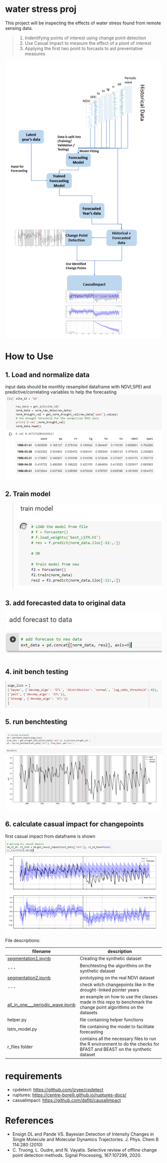 # water stress proj

This project will be inspecting the effects of water stress found from remote sensing data.


> 1. Indentifying points of interest using change point detection
> 2. Use Casual Impact to measure the effect of a piont of interest
> 3. Applying the first two point to forcasts to aid preventative measures

![Image of Proj](https://github.com/jzyee/water_stress_proj/blob/master/images/overall_graph.png)



# How to Use

## 1. Load and normalize data

input data should be monthly resampled dataframe with NDVI,SPEI and predictive/correlating variables to help the forecasting
![loading](https://github.com/jzyee/water_stress_proj/blob/master/images/1.PNG)

## 2. Train model
> ![train](https://github.com/jzyee/water_stress_proj/blob/master/images/2.PNG)

## 3. add forecasted data to original data
![3](https://github.com/jzyee/water_stress_proj/blob/master/images/3.PNG)

## 4. init bench testing
![4](https://github.com/jzyee/water_stress_proj/blob/master/images/4.PNG)

## 5. run benchtesting
![6](https://github.com/jzyee/water_stress_proj/blob/master/images/6.PNG)

## 6. calculate casual impact for changepoints
first casual impact from dataframe is shown
![7](https://github.com/jzyee/water_stress_proj/blob/master/images/7.PNG)


File descriptions:



 
 filename     |  description
 -------------|------------------------------------------------------------------------------------
 [segmentation1.ipynb](https://github.com/jzyee/water_stress_proj/blob/master/segmentation1.ipynb) |  Creating the synthetic dataset                                             
   ---           |  Benchtesting the algorithms on the synthetic dataset
   [segmentation2.ipynb](https://github.com/jzyee/water_stress_proj/blob/master/segmentation2.ipynb) | prototyping on the real NDVI dataset
   ---           | check witch changepoints like in the drought-linked pointer years
[all_in_one___periodic_wave.ipynb](https://github.com/jzyee/water_stress_proj/blob/master/all_in_one___periodic_wave.ipynb) | an example on how to use the classes made in this repo to benchmark the change point algorithms on the datasets
helper.py| file containing helper functions
lstm_model.py|file containing the model to facilitate forecasting
r_files folder | contains all the necessary files to run the R environment to do the checks for BFAST and BEAST on the synthetic dataset

# requirements

* cpdetect: https://github.com/jzyee/cpdetect
* ruptures: https://centre-borelli.github.io/ruptures-docs/
* casualimpact: https://github.com/dafiti/causalimpact

# References
* Ensign DL and Pande VS. Bayesian Detection of Intensity Changes in Single Molecule and Molecular Dynamics Trajectories. J. Phys. Chem B 114:280 (2010)
* C. Truong, L. Oudre, and N. Vayatis. Selective review of offline change point detection methods. Signal Processing, 167:107299, 2020.

